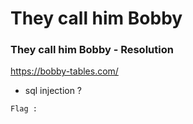 # They call him Bobby

### They call him Bobby  - Resolution

<https://bobby-tables.com/>

- sql injection ?

``` Flag :  ```
